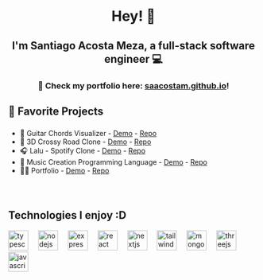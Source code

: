 <h1 align="center">Hey! 👋 </h1>

###

<h2 align="center">I'm Santiago Acosta Meza, a full-stack software engineer 💻</h2>

<h3 align="center">🎯 Check my portfolio here: <a href="https://saacostam.github.io/" target="_blank">saacostam.github.io</a>!</h3>

<h2 align="left">📌 Favorite Projects</h2>

###

<ul>
  <li>
    🎵 Guitar Chords Visualizer - <a href="https://saacostam.github.io/fuzzy-noteable/#/" target="_blank">Demo</a> - <a href="https://github.com/saacostam/fuzzy-noteable" target="_blank">Repo</a>
  </li>
  <li>
    🐓 3D Crossy Road Clone - <a href="https://saacostam.github.io/3d-crossy-road/#/" target="_blank">Demo</a> - <a href="https://github.com/saacostam/3d-crossy-road" target="_blank">Repo</a>
  </li>
  <li>
    🎧 Lalu - Spotify Clone - <a href="https://saacostam.github.io/lalu/#/" target="_blank">Demo</a> - <a href="https://github.com/saacostam/lalu" target="_blank">Repo</a>
  </li>
  <li>
    🎹 Music Creation Programming Language - <a href="https://saacostam.github.io/music-dsl/#/" target="_blank">Demo</a> - <a href="https://github.com/saacostam/music-dsl" target="_blank">Repo</a>
  </li>
  <li>
    🧙‍♂️ Portfolio - <a href="https://github.com/saacostam/saacostam.github.io/" target="_blank">Demo</a> - <a href="https://github.com/saacostam/saacostam.github.io" target="_blank">Repo</a>
  </li>
</ul>

###

<br clear="both">

<h2 align="left">Technologies I enjoy :D</h2>

<div align="left">
  <img src="https://cdn.jsdelivr.net/gh/devicons/devicon/icons/typescript/typescript-original.svg" height="40" alt="typescript logo"  />
  <img width="12" />
  <img src="https://cdn.jsdelivr.net/gh/devicons/devicon/icons/nodejs/nodejs-original.svg" height="40" alt="nodejs logo"  />
  <img width="12" />
  <img src="https://cdn.jsdelivr.net/gh/devicons/devicon/icons/express/express-original.svg" height="40" alt="express logo"  />
  <img width="12" />
  <img src="https://cdn.jsdelivr.net/gh/devicons/devicon/icons/react/react-original.svg" height="40" alt="react logo"  />
  <img width="12" />
  <img src="https://cdn.jsdelivr.net/gh/devicons/devicon/icons/nextjs/nextjs-original.svg" height="40" alt="nextjs logo"  />
  <img width="12" />
  <img src="https://cdn.jsdelivr.net/gh/devicons/devicon/icons/tailwindcss/tailwindcss-original-wordmark.svg" height="40" alt="tailwindcss logo"  />
  <img width="12" />
  <img src="https://cdn.jsdelivr.net/gh/devicons/devicon/icons/mongodb/mongodb-original.svg" height="40" alt="mongodb logo"  />
  <img width="12" />
  <img src="https://cdn.jsdelivr.net/gh/devicons/devicon/icons/threejs/threejs-original.svg" height="40" alt="threejs logo"  />
  <img width="12" />
  <img src="https://cdn.jsdelivr.net/gh/devicons/devicon/icons/javascript/javascript-original.svg" height="40" alt="javascript logo"  />
</div>

###

